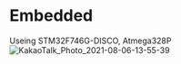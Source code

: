 # Embedded
Useing STM32F746G-DISCO, Atmega328P
![KakaoTalk_Photo_2021-08-06-13-55-39](https://user-images.githubusercontent.com/29862835/128458203-cc960c76-aa80-425c-9ace-9f98bbc17352.jpeg)
